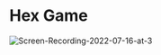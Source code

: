 # Hex Game
 

![Screen-Recording-2022-07-16-at-3](https://user-images.githubusercontent.com/62153882/179347203-4b3962ce-7b37-4d2e-afea-1ba08cfb5d17.gif)
     
 

